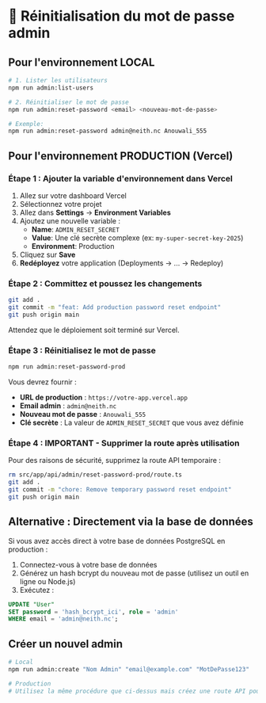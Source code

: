 # 🔐 Réinitialisation du mot de passe admin

## Pour l'environnement LOCAL

```bash
# 1. Lister les utilisateurs
npm run admin:list-users

# 2. Réinitialiser le mot de passe
npm run admin:reset-password <email> <nouveau-mot-de-passe>

# Exemple:
npm run admin:reset-password admin@neith.nc Anouwali_555
```

## Pour l'environnement PRODUCTION (Vercel)

### Étape 1 : Ajouter la variable d'environnement dans Vercel

1. Allez sur votre dashboard Vercel
2. Sélectionnez votre projet
3. Allez dans **Settings** → **Environment Variables**
4. Ajoutez une nouvelle variable :
   - **Name**: `ADMIN_RESET_SECRET`
   - **Value**: Une clé secrète complexe (ex: `my-super-secret-key-2025`)
   - **Environment**: Production
5. Cliquez sur **Save**
6. **Redéployez** votre application (Deployments → ... → Redeploy)

### Étape 2 : Committez et poussez les changements

```bash
git add .
git commit -m "feat: Add production password reset endpoint"
git push origin main
```

Attendez que le déploiement soit terminé sur Vercel.

### Étape 3 : Réinitialisez le mot de passe

```bash
npm run admin:reset-password-prod
```

Vous devrez fournir :

- **URL de production** : `https://votre-app.vercel.app`
- **Email admin** : `admin@neith.nc`
- **Nouveau mot de passe** : `Anouwali_555`
- **Clé secrète** : La valeur de `ADMIN_RESET_SECRET` que vous avez définie

### Étape 4 : IMPORTANT - Supprimer la route après utilisation

Pour des raisons de sécurité, supprimez la route API temporaire :

```bash
rm src/app/api/admin/reset-password-prod/route.ts
git add .
git commit -m "chore: Remove temporary password reset endpoint"
git push origin main
```

## Alternative : Directement via la base de données

Si vous avez accès direct à votre base de données PostgreSQL en production :

1. Connectez-vous à votre base de données
2. Générez un hash bcrypt du nouveau mot de passe (utilisez un outil en ligne ou Node.js)
3. Exécutez :

```sql
UPDATE "User"
SET password = 'hash_bcrypt_ici', role = 'admin'
WHERE email = 'admin@neith.nc';
```

## Créer un nouvel admin

```bash
# Local
npm run admin:create "Nom Admin" "email@example.com" "MotDePasse123"

# Production
# Utilisez la même procédure que ci-dessus mais créez une route API pour la création
```
